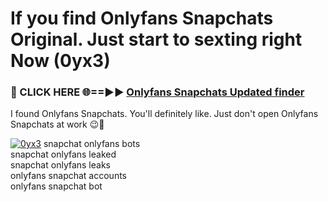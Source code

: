 # If you find Onlyfans Snapchats Original. Just start to sexting right Now (0yx3)

<h3>🔴 CLICK HERE 🌐==►► <a href="https://tinyurl.com/mtbk5fxa" rel="nofollow">Onlyfans Snapchats Updated finder</a></h3>

I found Onlyfans Snapchats. You'll definitely like. Just don't open Onlyfans Snapchats at work 😉💬

[![0yx3](https://i.imgur.com/Q8WKrnY.jpeg)](https://tinyurl.com/mtbk5fxa)
snapchat onlyfans bots<br>
snapchat onlyfans leaked<br>
snapchat onlyfans leaks<br>
onlyfans snapchat accounts<br>
onlyfans snapchat bot